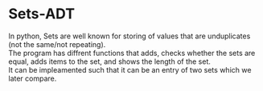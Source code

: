 # Sets-ADT

In python, Sets are well known for storing of values that are unduplicates (not the same/not repeating).<br />
The program has diffrent functions that adds, checks whether the sets are equal, adds items to the set, and shows the length of the set.<br />
It can be impleamented such that it can be an entry of two sets which we later compare.<br />
